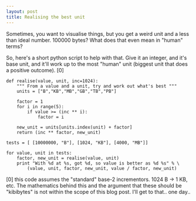 ```yaml
---
layout: post
title: Realising the best unit
---
```



Sometimes, you want to visualise things, but you get a weird unit and a less than ideal number. 100000 bytes? What does that even mean in "human" terms?

So, here's a short python script to help with that. Give it an integer, and it's base unit, and it'll work up to the most "human" unit (biggest unit that does a positive outcome). [0]

	def realise(value, unit, inc=1024):   
		""" From a value and a unit, try and work out what's best """
		units = ["B","KB","MB","GB","TB","PB"]

		factor = 1
		for i in range(5):
			if value >= (inc ** i):
				factor = i

		new_unit = units[units.index(unit) + factor]
		return (inc ** factor, new_unit)

	tests = [ [10000000, "B"], [1024, "KB"], [4000, "MB"]]

	for value, unit in tests: 
		factor, new_unit = realise(value, unit)
		print "With %d at %s, got %d, so value is better as %d %s" % \
			(value, unit, factor, new_unit, value / factor, new_unit)



[0] this code assumes the "standard" base-2 incrementors. 1024 B -> 1 KB, etc. The mathematics behind this and the argument that these should be "kibibytes" is not within the scope of this blog post. I'll get to that.. one day..

